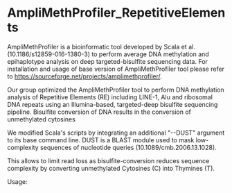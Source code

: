 # AmpliMethProfiler_RepetitiveElements
AmpliMethProfiler is a bioinformatic tool developed by Scala et al. (10.1186/s12859-016-1380-3) to perform average DNA methylation and epihaplotype analysis on deep targeted-bisulfite sequencing data.
For installation and usage of base version of AmpliMethProfiler tool please refer to https://sourceforge.net/projects/amplimethprofiler/.

Our group optimized the AmpliMethProfiler tool to perform DNA methylation analysis of Repetitive Elements (RE) including LINE-1, Alu and ribosomal DNA repeats using an Illumina-based, targeted-deep bisulfite sequencing pipeline. Bisulfite conversion of DNA results in the conversion of unmethylated cytosines


We modified Scala's scripts by integrating an additional "--DUST" argument to its base command line. DUST is a BLAST module used to mask low-complexity sequences of nucleotide queries (10.1089/cmb.2006.13.1028). 

This allows to limit read loss as bisulfite-conversion reduces sequence complexity by converting unmethylated Cytosines (C) into Thymines (T).

Usage: 
